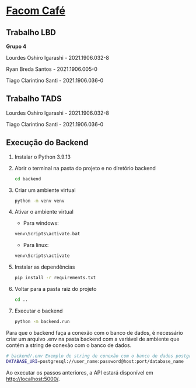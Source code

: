 # [Facom Café](https://github.com/TiagoSanti/facom-cafe)

## Trabalho LBD

**Grupo 4**

Lourdes Oshiro Igarashi - 2021.1906.032-8

Ryan Breda Santos - 2021.1906.005-0

Tiago Clarintino Santi - 2021.1906.036-0

## Trabalho TADS

Lourdes Oshiro Igarashi - 2021.1906.032-8

Tiago Clarintino Santi - 2021.1906.036-0

## Execução do Backend

1. Instalar o Python 3.9.13

2. Abrir o terminal na pasta do projeto e no diretório backend

    ```bash
    cd backend
    ```

3. Criar um ambiente virtual

    ```bash
    python -m venv venv
    ```

4. Ativar o ambiente virtual

   - Para windows:

   ```bash
   venv\Scripts\activate.bat
   ```

   - Para linux:

   ```bash
   venv\Scripts\activate
   ```

5. Instalar as dependências

    ```bash
    pip install -r requirements.txt
    ```

6. Voltar para a pasta raiz do projeto

    ```bash
    cd ..
    ```

7. Executar o backend

    ```bash
    python -m backend.run
    ```

Para que o backend faça a conexão com o banco de dados, é necessário criar um arquivo .env na pasta backend com a variável de ambiente que contém a string de conexão com o banco de dados.

```bash
# backend/.env Exemplo de string de conexão com o banco de dados postgresql
DATABASE_URI=postgresql://user_name:password@host:port/database_name
```

Ao executar os passos anteriores, a API estará disponível em <http://localhost:5000/>.
